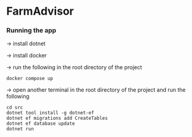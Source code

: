 # FarmAdvisor

### Running the app

-> install dotnet

-> install docker

-> run the following in the root directory of the project

```
docker compose up
```

-> open another terminal in the root directory of the project and run the following 

```
cd src
dotnet tool install -g dotnet-ef
dotnet ef migrations add CreateTables
dotnet ef database update
dotnet run
```
